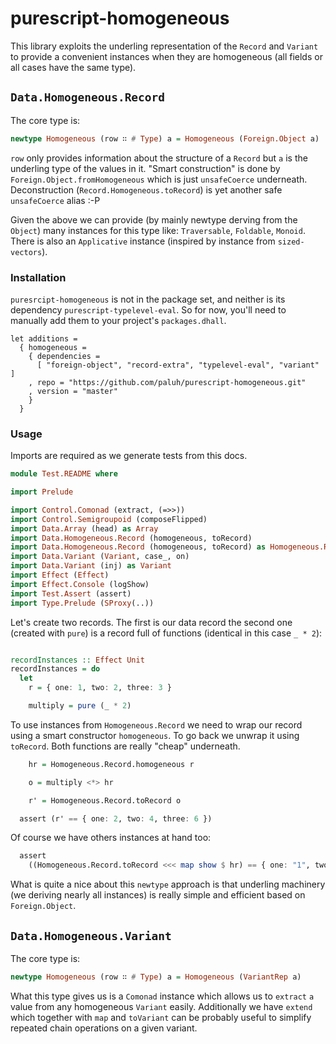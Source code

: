 # purescript-homogeneous

This library exploits the underling representation of the `Record` and `Variant` to provide a convenient instances when they are homogeneous (all fields or all cases have the same type).

## `Data.Homogeneous.Record`

The core type is:

  ```purescript
  newtype Homogeneous (row ∷ # Type) a = Homogeneous (Foreign.Object a)
  ```

`row` only provides information about the structure of a `Record` but `a` is the underling type of the values in it. "Smart construction" is done by `Foreign.Object.fromHomogeneous` which is just `unsafeCoerce` underneath. Deconstruction (`Record.Homogeneous.toRecord`) is yet another safe `unsafeCoerce` alias :-P

Given the above we can provide (by mainly newtype derving from the `Object`) many instances for this type like: `Traversable`, `Foldable`, `Monoid`. There is also an `Applicative` instance (inspired by instance from `sized-vectors`).

### Installation

`puresrcipt-homogeneous` is not in the package set, and neither is its dependency `purescript-typelevel-eval`. So for now, you'll need to manually add them to your project's `packages.dhall`.

  ```
  let additions =
    { homogeneous =
      { dependencies =
        [ "foreign-object", "record-extra", "typelevel-eval", "variant" ]
      , repo = "https://github.com/paluh/purescript-homogeneous.git"
      , version = "master"
      }
    }
  ```


### Usage

Imports are required as we generate tests from this docs.

```purescript
module Test.README where

import Prelude

import Control.Comonad (extract, (=>>))
import Control.Semigroupoid (composeFlipped)
import Data.Array (head) as Array
import Data.Homogeneous.Record (homogeneous, toRecord)
import Data.Homogeneous.Record (homogeneous, toRecord) as Homogeneous.Record
import Data.Variant (Variant, case_, on)
import Data.Variant (inj) as Variant
import Effect (Effect)
import Effect.Console (logShow)
import Test.Assert (assert)
import Type.Prelude (SProxy(..))
```

Let's create two records. The first is our data record the second one (created with `pure`) is a record full of functions (identical in this case `_ * 2`):

```purescript

recordInstances :: Effect Unit
recordInstances = do
  let
    r = { one: 1, two: 2, three: 3 }

    multiply = pure (_ * 2)

```

To use instances from `Homogeneous.Record` we need to wrap our record using a smart constructor `homogeneous`. To go back we unwrap it using `toRecord`. Both functions are really "cheap" underneath.

```purescript
    hr = Homogeneous.Record.homogeneous r

    o = multiply <*> hr

    r' = Homogeneous.Record.toRecord o

  assert (r' == { one: 2, two: 4, three: 6 })

```

Of course we have others instances at hand too:

```purescript
  assert
    ((Homogeneous.Record.toRecord <<< map show $ hr) == { one: "1", two: "2", three: "3" })
```

What is quite a nice about this `newtype` approach is that underling machinery (we deriving nearly all instances) is really simple and efficient based on `Foreign.Object`.


## `Data.Homogeneous.Variant`

The core type is:

  ```purescript
  newtype Homogeneous (row ∷ # Type) a = Homogeneous (VariantRep a)
  ```

What this type gives us is a `Comonad` instance which allows us to `extract` `a` value from any homogeneous `Variant` easily. Additionally we have `extend` which together with `map` and `toVariant` can be probably useful to simplify repeated chain operations on a given variant.


<!--
-- ```purescript
-- type TrianglePoint = Variant (p1 ∷ { x ∷ Number, y ∷ Number }, p2 ∷ String)
-- 
-- variantInstances ∷ Effect Unit
-- variantInstances = do
--   let
--     -- mul' = composeFlipped Homogeneous.Variant.toVariant $ case_
--     --   # on (SProxy ∷ SProxy "one") (mul 1)
--     --   # on (SProxy ∷ SProxy "two") (mul 2)
-- 
--     o = Homogeneous.Variant.homogeneous ((Variant.inj (SProxy ∷ SProxy "one") 1) ∷ Numbers
--     t = Homogeneous.Variant.homogeneous ((Variant.inj (SProxy ∷ SProxy "two") 2) ∷ Variant (two ∷ Int, one ∷ Int))
-- 
--     t' = t =>> mul'
--     o' = o =>> mul'
-- 
--   logShow $ extract t'
--   logShow $ extract o'
-- ```
-- 
-->
